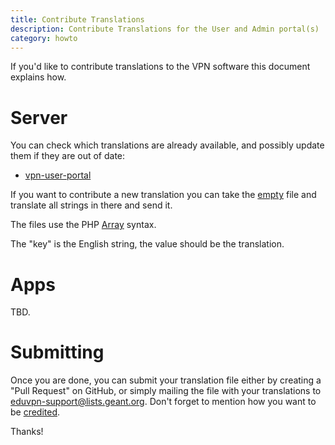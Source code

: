 ```yaml
---
title: Contribute Translations
description: Contribute Translations for the User and Admin portal(s)
category: howto
---
```


If you'd like to contribute translations to the VPN software this document
explains how.

# Server

You can check which translations are already available, and possibly update 
them if they are out of date:

* [vpn-user-portal](https://github.com/eduvpn/vpn-user-portal/tree/v2/locale)

If you want to contribute a new translation you can take the 
[empty](https://github.com/eduvpn/vpn-user-portal/blob/v2/locale/empty.php) 
file and translate all strings in there and send it.

The files use the PHP 
[Array](https://secure.php.net/manual/en/language.types.array.php) syntax.

The "key" is the English string, the value should be the translation.

# Apps

TBD.

# Submitting

Once you are done, you can submit your translation file either by creating a 
"Pull Request" on GitHub, or simply mailing the file with your translations to
[eduvpn-support@lists.geant.org](mailto:eduvpn-support@lists.geant.org). Don't
forget to mention how you want to be 
[credited](https://github.com/eduvpn/vpn-user-portal/blob/v2/locale/CREDITS.md).

Thanks!
